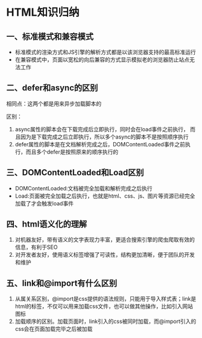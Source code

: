 # HTML知识归纳

## 一、标准模式和兼容模式

+ 标准模式的渲染方式和JS引擎的解析方式都是以该浏览器支持的最高标准运行
+ 在兼容模式中，页面以宽松的向后兼容的方式显示模拟老的浏览器防止站点无法工作

## 二、defer和async的区别

相同点：这两个都是用来异步加载脚本的

区别：

1. async属性的脚本会在下载完成后立即执行，同时会在load事件之前执行， 而且因为是下载完成之后立即执行，所以多个async的脚本不是按照顺序执行
2. defer属性的脚本是在文档解析完成之后，DOMContentLoaded事件之前执行，而且多个defer是按照原来的顺序执行的

## 三、DOMContentLoaded和Load区别

+ DOMContentLoaded:文档被完全加载和解析完成之后执行
+ Load:页面被完全加载之后执行，也就是html、css、js、图片等资源已经完全加载了才会触发load事件

## 四、html语义化的理解

1. 对机器友好，带有语义的文字表现力丰富，更适合搜索引擎的爬虫爬取有效的信息，有利于SEO
2. 对开发者友好，使用语义标签增强了可读性，结构更加清晰，便于团队的开发和维护

## 五、link和@import有什么区别

1. 从属关系区别，@import是css提供的语法规则，只能用于导入样式表；link是html的标签，不仅可以用来加载css文件，也可以做其他操作，比如引入网站图标
2. 加载顺序的区别。加载页面时，link引入的css被同时加载，而@import引入的css会在页面加载完毕之后被加载
